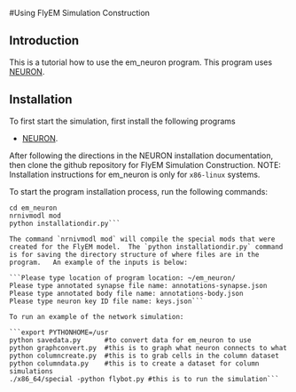#Using FlyEM Simulation Construction

## Introduction

This is a tutorial how to use the em_neuron program.  This program uses [NEURON](https://www.neuron.yale.edu/neuron/).

## Installation

To first start the simulation, first install the following programs

* [NEURON](http://neuron.yale.edu/neuron/download/getstd).

After following the directions in the NEURON installation documentation, then clone the github repository for FlyEM Simulation Construction.  NOTE: Installation instructions for em_neuron is only for `x86-linux` systems.  

To start the program installation process, run the following commands:

```
cd em_neuron
nrnivmodl mod
python installationdir.py```

The command `nrnivmodl mod` will compile the special mods that were created for the FlyEM model.  The `python installationdir.py` command is for saving the directory structure of where files are in the program.   An example of the inputs is below:

```Please type location of program location: ~/em_neuron/
Please type annotated synapse file name: annotations-synapse.json
Please type annotated body file name: annotations-body.json
Please type neuron key ID file name: keys.json```

To run an example of the network simulation:

```export PYTHONHOME=/usr
python savedata.py      #to convert data for em_neuron to use
python graphconvert.py  #this is to graph what neuron connects to what
python columncreate.py  #this is to grab cells in the column dataset
python columndata.py    #this is to create a dataset for column simulations
./x86_64/special -python flybot.py #this is to run the simulation```
